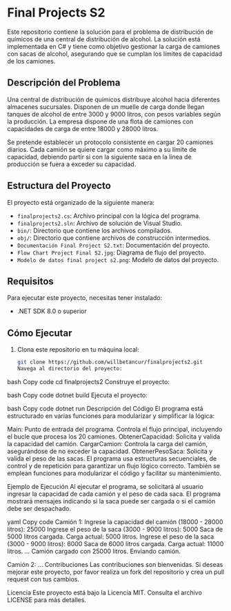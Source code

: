 # Final Projects S2

Este repositorio contiene la solución para el problema de distribución de químicos de una central de distribución de alcohol. La solución está implementada en C# y tiene como objetivo gestionar la carga de camiones con sacas de alcohol, asegurando que se cumplan los límites de capacidad de los camiones.

## Descripción del Problema

Una central de distribución de químicos distribuye alcohol hacia diferentes almacenes sucursales. Disponen de un muelle de carga donde llegan tanques de alcohol de entre 3000 y 9000 litros, con pesos variables según la producción. La empresa dispone de una flota de camiones con capacidades de carga de entre 18000 y 28000 litros.

Se pretende establecer un protocolo consistente en cargar 20 camiones diarios. Cada camión se quiere cargar como máximo a su límite de capacidad, debiendo partir si con la siguiente saca en la línea de producción se fuera a exceder su capacidad.

## Estructura del Proyecto

El proyecto está organizado de la siguiente manera:

- `finalprojects2.cs`: Archivo principal con la lógica del programa.
- `finalprojects2.sln`: Archivo de solución de Visual Studio.
- `bin/`: Directorio que contiene los archivos compilados.
- `obj/`: Directorio que contiene archivos de construcción intermedios.
- `Documentación Final Project S2.txt`: Documentación del proyecto.
- `Flow Chart Project Final S2.jpg`: Diagrama de flujo del proyecto.
- `Modelo de datos final project s2.png`: Modelo de datos del proyecto.

## Requisitos

Para ejecutar este proyecto, necesitas tener instalado:

- .NET SDK 8.0 o superior

## Cómo Ejecutar

1. Clona este repositorio en tu máquina local:

   ```bash
   git clone https://github.com/willbetancur/finalprojects2.git
   Navega al directorio del proyecto:
   ```

bash
Copy code
cd finalprojects2
Construye el proyecto:

bash
Copy code
dotnet build
Ejecuta el proyecto:

bash
Copy code
dotnet run
Descripción del Código
El programa está estructurado en varias funciones para modularizar y simplificar la lógica:

Main: Punto de entrada del programa. Controla el flujo principal, incluyendo el bucle que procesa los 20 camiones.
ObtenerCapacidad: Solicita y valida la capacidad del camión.
CargarCamion: Controla la carga del camión, asegurándose de no exceder la capacidad.
ObtenerPesoSaca: Solicita y valida el peso de las sacas.
El programa usa estructuras secuenciales, de control y de repetición para garantizar un flujo lógico correcto. También se emplean funciones para modularizar el código y facilitar su mantenimiento.

Ejemplo de Ejecución
Al ejecutar el programa, se solicitará al usuario ingresar la capacidad de cada camión y el peso de cada saca. El programa mostrará mensajes indicando si la saca puede ser cargada o si el camión debe ser despachado.

yaml
Copy code
Camión 1:
Ingrese la capacidad del camión (18000 - 28000 litros): 25000
Ingrese el peso de la saca (3000 - 9000 litros): 5000
Saca de 5000 litros cargada. Carga actual: 5000 litros.
Ingrese el peso de la saca (3000 - 9000 litros): 6000
Saca de 6000 litros cargada. Carga actual: 11000 litros.
...
Camión cargado con 25000 litros. Enviando camión.

Camión 2:
...
Contribuciones
Las contribuciones son bienvenidas. Si deseas mejorar este proyecto, por favor realiza un fork del repositorio y crea un pull request con tus cambios.

Licencia
Este proyecto está bajo la Licencia MIT. Consulta el archivo LICENSE para más detalles.
